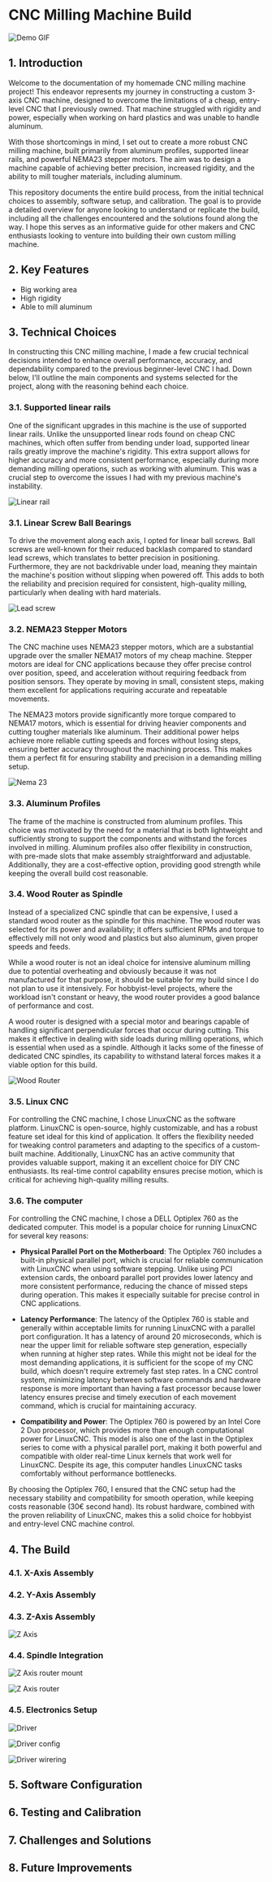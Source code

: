 # CNC Milling Machine Build

![Demo GIF](Demo1.gif)

## 1. Introduction
Welcome to the documentation of my homemade CNC milling machine project! This endeavor represents my journey in constructing a custom 3-axis CNC machine, designed to overcome the limitations of a cheap, entry-level CNC that I previously owned. That machine struggled with rigidity and power, especially when working on hard plastics and was unable to handle aluminum.

With those shortcomings in mind, I set out to create a more robust CNC milling machine, built primarily from aluminum profiles, supported linear rails, and powerful NEMA23 stepper motors. The aim was to design a machine capable of achieving better precision, increased rigidity, and the ability to mill tougher materials, including aluminum.

This repository documents the entire build process, from the initial technical choices to assembly, software setup, and calibration. The goal is to provide a detailed overview for anyone looking to understand or replicate the build, including all the challenges encountered and the solutions found along the way. I hope this serves as an informative guide for other makers and CNC enthusiasts looking to venture into building their own custom milling machine.

## 2. Key Features
- Big working area
- High rigidity
- Able to mill aluminum

## 3. Technical Choices
In constructing this CNC milling machine, I made a few crucial technical decisions intended to enhance overall performance, accuracy, and dependability compared to the previous beginner-level CNC I had. Down below, I'll outline the main components and systems selected for the project, along with the reasoning behind each choice.

### 3.1. Supported linear rails
One of the significant upgrades in this machine is the use of supported linear rails. Unlike the unsupported linear rods found on cheap CNC machines, which often suffer from bending under load, supported linear rails greatly improve the machine's rigidity. This extra support allows for higher accuracy and more consistent performance, especially during more demanding milling operations, such as working with aluminum. This was a crucial step to overcome the issues I had with my previous machine's instability.

![Linear rail](supported_linear_rail.jpg)

### 3.1. Linear Screw Ball Bearings
To drive the movement along each axis, I opted for linear ball screws. Ball screws are well-known for their reduced backlash compared to standard lead screws, which translates to better precision in positioning. Furthermore, they are not backdrivable under load, meaning they maintain the machine's position without slipping when powered off. This adds to both the reliability and precision required for consistent, high-quality milling, particularly when dealing with hard materials.

![Lead screw](leadScrew.jpg)

### 3.2. NEMA23 Stepper Motors
The CNC machine uses NEMA23 stepper motors, which are a substantial upgrade over the smaller NEMA17 motors of my cheap machine. Stepper motors are ideal for CNC applications because they offer precise control over position, speed, and acceleration without requiring feedback from position sensors. They operate by moving in small, consistent steps, making them excellent for applications requiring accurate and repeatable movements.

The NEMA23 motors provide significantly more torque compared to NEMA17 motors, which is essential for driving heavier components and cutting tougher materials like aluminum. Their additional power helps achieve more reliable cutting speeds and forces without losing steps, ensuring better accuracy throughout the machining process. This makes them a perfect fit for ensuring stability and precision in a demanding milling setup.

![Nema 23](nema23.jpg)

### 3.3. Aluminum Profiles
The frame of the machine is constructed from aluminum profiles. This choice was motivated by the need for a material that is both lightweight and sufficiently strong to support the components and withstand the forces involved in milling. Aluminum profiles also offer flexibility in construction, with pre-made slots that make assembly straightforward and adjustable. Additionally, they are a cost-effective option, providing good strength while keeping the overall build cost reasonable.


### 3.4. Wood Router as Spindle
Instead of a specialized CNC spindle that can be expensive, I used a standard wood router as the spindle for this machine. The wood router was selected for its power and availability; it offers sufficient RPMs and torque to effectively mill not only wood and plastics but also aluminum, given proper speeds and feeds. 

While a wood router is not an ideal choice for intensive aluminum milling due to potential overheating and obviously because it was not manufactured for that purpose, it should be suitable for my build since I do not plan to use it intensively. For hobbyist-level projects, where the workload isn't constant or heavy, the wood router provides a good balance of performance and cost.

A wood router is designed with a special motor and bearings capable of handling significant perpendicular forces that occur during cutting. This makes it effective in dealing with side loads during milling operations, which is essential when used as a spindle. Although it lacks some of the finesse of dedicated CNC spindles, its capability to withstand lateral forces makes it a viable option for this build.

![Wood Router](wood_router.jpg)

### 3.5. Linux CNC
For controlling the CNC machine, I chose LinuxCNC as the software platform. LinuxCNC is open-source, highly customizable, and has a robust feature set ideal for this kind of application. It offers the flexibility needed for tweaking control parameters and adapting to the specifics of a custom-built machine. Additionally, LinuxCNC has an active community that provides valuable support, making it an excellent choice for DIY CNC enthusiasts. Its real-time control capability ensures precise motion, which is critical for achieving high-quality milling results.

### 3.6. The computer
For controlling the CNC machine, I chose a DELL Optiplex 760 as the dedicated computer. This model is a popular choice for running LinuxCNC for several key reasons:

- **Physical Parallel Port on the Motherboard**: The Optiplex 760 includes a built-in physical parallel port, which is crucial for reliable communication with LinuxCNC when using software stepping. Unlike using PCI extension cards, the onboard parallel port provides lower latency and more consistent performance, reducing the chance of missed steps during operation. This makes it especially suitable for precise control in CNC applications.

- **Latency Performance**: The latency of the Optiplex 760 is stable and generally within acceptable limits for running LinuxCNC with a parallel port configuration. It has a latency of around 20 microseconds, which is near the upper limit for reliable software step generation, especially when running at higher step rates. While this might not be ideal for the most demanding applications, it is sufficient for the scope of my CNC build, which doesn't require extremely fast step rates. In a CNC control system, minimizing latency between software commands and hardware response is more important than having a fast processor because lower latency ensures precise and timely execution of each movement command, which is crucial for maintaining accuracy.

- **Compatibility and Power**: The Optiplex 760 is powered by an Intel Core 2 Duo processor, which provides more than enough computational power for LinuxCNC. This model is also one of the last in the Optiplex series to come with a physical parallel port, making it both powerful and compatible with older real-time Linux kernels that work well for LinuxCNC. Despite its age, this computer handles LinuxCNC tasks comfortably without performance bottlenecks.

By choosing the Optiplex 760, I ensured that the CNC setup had the necessary stability and compatibility for smooth operation, while keeping costs reasonable (30€ second hand). Its robust hardware, combined with the proven reliability of LinuxCNC, makes this a solid choice for hobbyist and entry-level CNC machine control.

## 4. The Build

### 4.1. X-Axis Assembly

### 4.2. Y-Axis Assembly

### 4.3. Z-Axis Assembly
![Z Axis](Z_axis.jpg)

### 4.4. Spindle Integration
![Z Axis router mount](router_mount.jpg)

![Z Axis router](Z_axis_router.jpg)

### 4.5. Electronics Setup

![Driver](Electronics/stepper_driver.jpg)

![Driver config](Electronics/driver_config.jpg)

![Driver wirering](Electronics/driver_wirering.jpg)

## 5. Software Configuration

## 6. Testing and Calibration

## 7. Challenges and Solutions

## 8. Future Improvements
